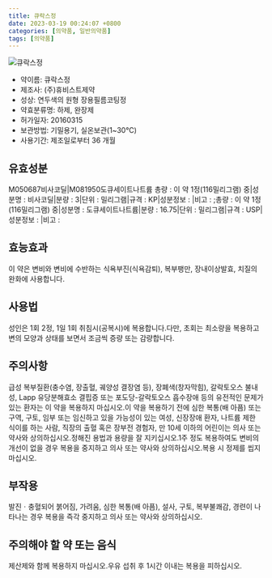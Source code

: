 ```yaml
---
title: 큐락스정
date: 2023-03-19 00:24:07 +0800
categories: [의약품, 일반의약품]
tags: [의약품]
---
```

![큐락스정](https://nedrug.mfds.go.kr/pbp/cmn/itemImageDownload/152769484199600132)

- 약이름: 큐락스정
- 제조사: (주)휴비스트제약
- 성상: 연두색의 원형 장용필름코팅정
- 약효분류명: 하제, 완장제
- 허가일자: 20160315
- 보관방법: 기밀용기, 실온보관(1~30℃)
- 사용기간: 제조일로부터 36 개월
## 유효성분
M050687비사코딜|M081950도큐세이트나트륨
총량 : 이 약 1정(116밀리그램) 중|성분명 : 비사코딜|분량 : 3|단위 : 밀리그램|규격 : KP|성분정보 : |비고 : ;총량 : 이 약 1정(116밀리그램) 중|성분명 : 도큐세이트나트륨|분량 : 16.75|단위 : 밀리그램|규격 : USP|성분정보 : |비고 :
## 효능효과
이 약은 변비와 변비에 수반하는 식욕부진(식욕감퇴), 복부팽만, 장내이상발효, 치질의 완화에 사용합니다.
## 사용법
성인은 1회 2정, 1일 1회 취침시(공복시)에 복용합니다.다만, 초회는 최소량을 복용하고 변의 모양과 상태를 보면서 조금씩 증량 또는 감량합니다.
## 주의사항
급성 복부질환(충수염, 장출혈, 궤양성 결장염 등), 장폐색(창자막힘), 갈락토오스 불내성, Lapp 유당분해효소 결핍증 또는 포도당-갈락토오스 흡수장애 등의 유전적인 문제가 있는 환자는 이 약을 복용하지 마십시오.이 약을 복용하기 전에 심한 복통(배 아픔) 또는 구역, 구토, 임부 또는 임신하고 있을 가능성이 있는 여성, 신장장애 환자, 나트륨 제한 식이를 하는 사람, 직장의 출혈 혹은 장부전 경험자, 만 10세 이하의 어린이는 의사 또는 약사와 상의하십시오.정해진 용법과 용량을 잘 지키십시오.1주 정도 복용하여도 변비의 개선이 없을 경우 복용을 중지하고 의사 또는 약사와 상의하십시오.복용 시 정제를 씹지 마십시오.
## 부작용
발진ㆍ충혈되어 붉어짐, 가려움, 심한 복통(배 아픔), 설사, 구토, 복부불쾌감, 경련이 나타나는 경우 복용을 즉각 중지하고 의사 또는 약사와 상의하십시오.
## 주의해야 할 약 또는 음식
제산제와 함께 복용하지 마십시오.우유 섭취 후 1시간 이내는 복용을 피하십시오.
